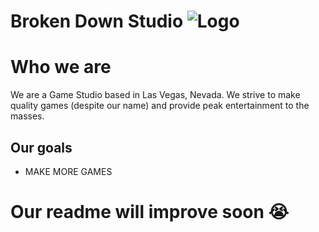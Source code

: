 
# Broken Down Studio  ![Logo](https://raw.githubusercontent.com/Broke-Down-Studio/Who-Are-We/main/Assets/Brand/Logo.png)


# Who we are
We are a Game Studio based in Las Vegas, Nevada. We strive to make quality games (despite our name) and provide peak entertainment to  the masses.


## Our goals

- MAKE MORE GAMES

# Our readme will improve soon 😭


